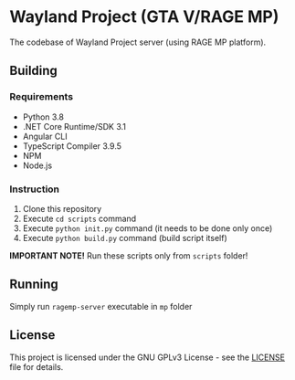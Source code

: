 # Wayland Project (GTA V/RAGE MP)

The codebase of Wayland Project server (using RAGE MP platform).

## Building

### Requirements

- Python 3.8
- .NET Core Runtime/SDK 3.1
- Angular CLI
- TypeScript Compiler 3.9.5
- NPM
- Node.js

### Instruction

1. Clone this repository
2. Execute `cd scripts` command
3. Execute `python init.py` command (it needs to be done only once)
4. Execute `python build.py` command (build script itself)

**IMPORTANT NOTE!** Run these scripts only from `scripts` folder!

## Running

Simply run `ragemp-server` executable in `mp` folder

## License

This project is licensed under the GNU GPLv3 License - see the [LICENSE](LICENSE) file for details.
